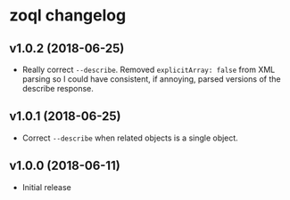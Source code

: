 # zoql changelog

## v1.0.2 (2018-06-25)

 * Really correct `--describe`. Removed `explicitArray: false` from XML parsing
   so I could have consistent, if annoying, parsed versions of the describe
   response.

## v1.0.1 (2018-06-25)

 * Correct `--describe` when related objects is a single object.

## v1.0.0 (2018-06-11)

 * Initial release

